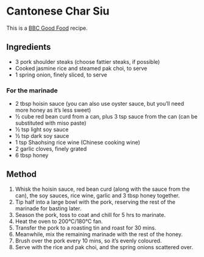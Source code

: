# Cantonese Char Siu #

This is a [BBC Good Food](https://www.bbcgoodfood.com/recipes/cantonese-char-siu) recipe.

## Ingredients ##

- 3 pork shoulder steaks (choose fattier steaks, if possible)
- Cooked jasmine rice and steamed pak choi, to serve
- 1 spring onion, finely sliced, to serve

### For the marinade

- 2 tbsp hoisin sauce (you can also use oyster sauce, but you’ll need more honey as it’s less sweet)
- ½ cube red bean curd from a can, plus 3 tsp sauce from the can (can be substituted with miso paste)
- ½ tsp light soy sauce
- ½ tsp dark soy sauce
- 1 tsp Shaohsing rice wine (Chinese cooking wine)
- 2 garlic cloves, finely grated
- 6 tbsp honey

## Method ##

1. Whisk the hoisin sauce, red bean curd (along with the sauce from the can), the soy sauces, rice wine, garlic and 3 tbsp honey together.
1. Tip half into a large bowl with the pork, reserving the rest of the marinade for basting later.
1. Season the pork, toss to coat and chill for 5 hrs to marinate.
1. Heat the oven to 200°C/180°C fan.
1. Transfer the pork to a roasting tin and roast for 30 mins.
1. Meanwhile, mix the remaining marinade with the rest of the honey.
1. Brush over the pork every 10 mins, so it’s evenly coloured.
1. Serve with the rice and pak choi, and the spring onions scattered over.

